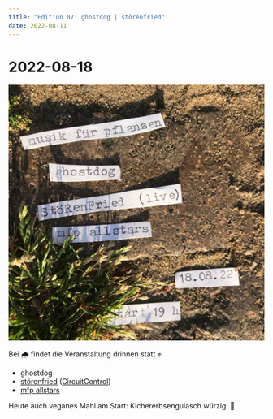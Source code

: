 ```yaml
---
title: "Edition 07: ghostdog | störenfried"
date: 2022-08-11
---
```


# 2022-08-18

![](/220818.jpg)

Bei 🌧 findet die Veranstaltung drinnen statt ✊

- ghostdog
- [störenfried](https://soundcloud.com/storenfried) ([CircuitControl](https://www.circuit-control.de))
- [mfp allstars](about)

Heute auch veganes Mahl am Start: Kichererbsengulasch würzig! 🍛
